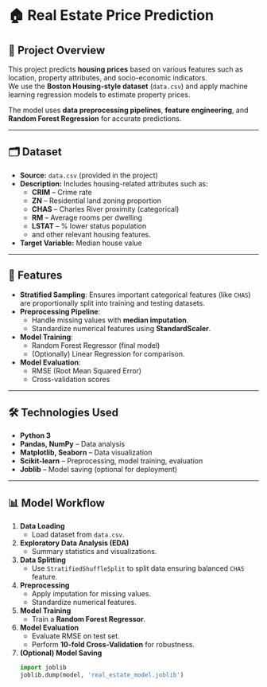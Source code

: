 # 🏠 Real Estate Price Prediction

## 📌 Project Overview
This project predicts **housing prices** based on various features such as location, property attributes, and socio-economic indicators.  
We use the **Boston Housing-style dataset** (`data.csv`) and apply machine learning regression models to estimate property prices.  

The model uses **data preprocessing pipelines**, **feature engineering**, and **Random Forest Regression** for accurate predictions.

---

## 🗂 Dataset
- **Source:** `data.csv` (provided in the project)
- **Description:** Includes housing-related attributes such as:
  - **CRIM** – Crime rate
  - **ZN** – Residential land zoning proportion
  - **CHAS** – Charles River proximity (categorical)
  - **RM** – Average rooms per dwelling
  - **LSTAT** – % lower status population
  - and other relevant housing features.
- **Target Variable:** Median house value

---

## 🚀 Features
- **Stratified Sampling**: Ensures important categorical features (like `CHAS`) are proportionally split into training and testing datasets.
- **Preprocessing Pipeline**:
  - Handle missing values with **median imputation**.
  - Standardize numerical features using **StandardScaler**.
- **Model Training**:
  - Random Forest Regressor (final model)
  - (Optionally) Linear Regression for comparison.
- **Model Evaluation**:
  - RMSE (Root Mean Squared Error)
  - Cross-validation scores

---

## 🛠 Technologies Used
- **Python 3**
- **Pandas, NumPy** – Data analysis
- **Matplotlib, Seaborn** – Data visualization
- **Scikit-learn** – Preprocessing, model training, evaluation
- **Joblib** – Model saving (optional for deployment)

---

## 📊 Model Workflow
1. **Data Loading**
   - Load dataset from `data.csv`.
2. **Exploratory Data Analysis (EDA)**
   - Summary statistics and visualizations.
3. **Data Splitting**
   - Use `StratifiedShuffleSplit` to split data ensuring balanced `CHAS` feature.
4. **Preprocessing**
   - Apply imputation for missing values.
   - Standardize numerical features.
5. **Model Training**
   - Train a **Random Forest Regressor**.
6. **Model Evaluation**
   - Evaluate RMSE on test set.
   - Perform **10-fold Cross-Validation** for robustness.
7. **(Optional) Model Saving**
   ```python
   import joblib
   joblib.dump(model, 'real_estate_model.joblib')

